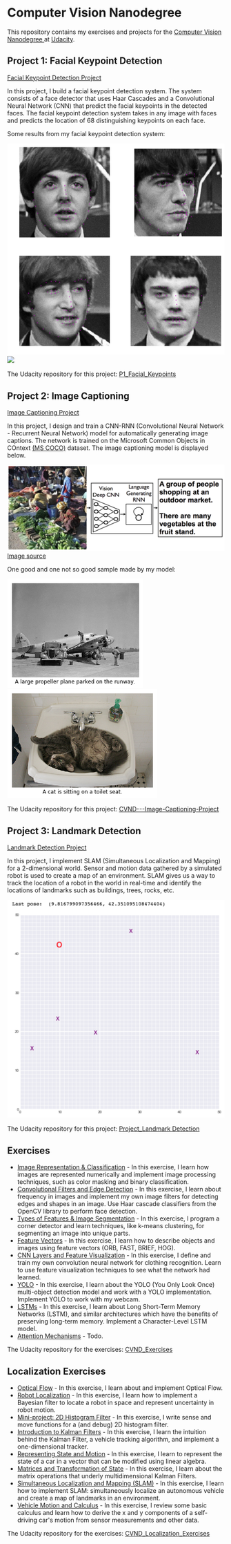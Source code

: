 # Computer Vision Nanodegree
This repository contains my exercises and projects for the [Computer Vision Nanodegree ](https://www.udacity.com/course/computer-vision-nanodegree--nd891) at [Udacity](https://Udacity.com).

## Project 1: Facial Keypoint Detection

[Facial Keypoint Detection Project](project_1_facial_keypoints)<br/>

In this project, I build a facial keypoint detection system. The system consists of a face detector that uses Haar Cascades and a Convolutional Neural Network (CNN) that predict the facial keypoints in the detected faces. The facial keypoint detection system takes in any image with faces and predicts the location of 68 distinguishing keypoints on each face.

Some results from my facial keypoint detection system:

<img src="images/beatles_resnet.png" width="512">
<img src="gifs/face_mask_test.gif?" width="512"><br>

The Udacity repository for this project: [P1_Facial_Keypoints](https://github.com/udacity/P1_Facial_Keypoints)

## Project 2: Image Captioning

[Image Captioning Project](project_2_image_captioning_project)<br/>

In this project, I design and train a CNN-RNN (Convolutional Neural Network - Recurrent Neural Network) model for  automatically generating image captions. The network is trained on the Microsoft Common Objects in COntext [(MS COCO)](http://cocodataset.org/#home) dataset. The image captioning model is displayed below.

![Image Captioning Model](images/cnn_rnn_model.png?raw=true) [Image source](https://arxiv.org/pdf/1411.4555.pdf)

One good and one not so good sample made by my model:

![sample_171](images/sample_171.png?raw=true)<br/>
![sample_193](images/sample_193.png?raw=true)<br/>

The Udacity repository for this project: [CVND---Image-Captioning-Project](https://github.com/udacity/CVND---Image-Captioning-Project)

## Project 3: Landmark Detection

[Landmark Detection Project](project_3_landmark_detection)<br/>

In this project, I implement SLAM (Simultaneous Localization and Mapping) for a 2-dimensional world.  Sensor and motion data gathered by a simulated robot is used to create a map of an environment. SLAM gives us a way to track the location of a robot in the world in real-time and identify the locations of landmarks such as buildings, trees, rocks, etc.

 <img src="images/robot_world.png?" width="512">

The Udacity repository for this project: [Project_Landmark Detection](https://github.com/udacity/CVND_Localization_Exercises/tree/master/Project_Landmark%20Detection)

## Exercises

* [Image Representation & Classification](exercises/1_1_Image_Representation) - In this exercise, I learn how images are represented numerically and implement image processing techniques, such as color masking and binary classification.
* [Convolutional Filters and Edge Detection](exercises/1_2_Convolutional_Filters_Edge_Detection) - In this exercise, I learn about frequency in images and implement my own image filters for detecting edges and shapes in an image. Use Haar cascade classifiers from the OpenCV library to perform face detection.
* [Types of Features & Image Segmentation](exercises/1_3_Types_of_Features_Image_Segmentation) - In this exercise, I program a corner detector and learn techniques, like k-means clustering, for segmenting an image into unique parts. 
* [Feature Vectors](exercises/1_4_Feature_Vectors) - In this exercise, I learn how to describe objects and images using feature vectors (ORB, FAST, BRIEF, HOG).
* [CNN Layers and Feature Visualization](exercises/1_5_CNN_Layers) - In this exercise, I define and train my own convolution neural network for clothing recognition. Learn to use feature visualization techniques to see what the network had learned.
* [YOLO](exercises/2_2_YOLO) - In this exercise, I learn about the YOLO (You Only Look Once) multi-object detection model and work with a YOLO implementation. Implement YOLO to work with my webcam.
* [LSTMs](exercises/2_4_LSTMs) - In this exercise, I learn about Long Short-Term Memory Networks (LSTM), and similar architectures which have the benefits of preserving long-term memory. Implement a Character-Level LSTM model. 
* [Attention Mechanisms](exercises/2_6_Attention) -  Todo.

The Udacity repository for the exercises: [CVND_Exercises](https://github.com/udacity/CVND_Exercises)

##  Localization Exercises

* [Optical Flow](localization_exercises/4_1_Optical_Flow) - In this exercise, I learn about and implement Optical Flow.
* [Robot Localization](localization_exercises/4_2_Robot_Localization) - In this exercise, I learn how to implement a Bayesian filter to locate a robot in space and represent uncertainty in robot motion.
* [Mini-project: 2D Histogram Filter](localization_exercises/4_3_2D_Histogram_Filter) - In this exercise, I write sense and move functions for a (and debug) 2D histogram filter.
* [Introduction to Kalman Filters](localization_exercises/4_4_Kalman_Filters) - In this exercise, I learn the intuition behind the Kalman Filter, a vehicle tracking algorithm, and implement a one-dimensional tracker.
* [Representing State and Motion](localization_exercises/4_5_State_and_Motion) - In this exercise, I learn to represent the state of a car in a vector that can be modified using linear algebra.
* [Matrices and Transformation of State](localization_exercises/4_6_Matrices_and_Transformation_of_State) - In this exercise, I learn about the matrix operations that underly multidimensional Kalman Filters.
* [Simultaneous Localization and Mapping (SLAM)](localization_exercises/4_7_SLAM) - In this exercise, I learn how to implement SLAM: simultaneously localize an autonomous vehicle and create a map of landmarks in an environment.
* [Vehicle Motion and Calculus](localization_exercises/4_8_Vehicle_Motion_and_Calculus) - In this exercise, I review some basic calculus and learn how to derive the x and y components of a self-driving car's motion from sensor measurements and other data.

The Udacity repository for the exercises: [CVND_Localization_Exercises](https://github.com/udacity/CVND_Localization_Exercises) 
